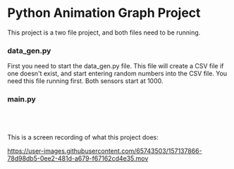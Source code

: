 # Python Animation Graph Project
This project is a two file project, and both files need to be running.<br/>
### data_gen.py
First you need to start the data_gen.py file. This file will create a CSV file if one doesn't exist, and start entering random numbers into the CSV file. You need this file running first. Both sensors start at 1000.<br/>
### main.py
<br/><br/><br/>
This is a screen recording of what this project does:

https://user-images.githubusercontent.com/65743503/157137866-78d98db5-0ee2-481d-a679-f67162cd4e35.mov

